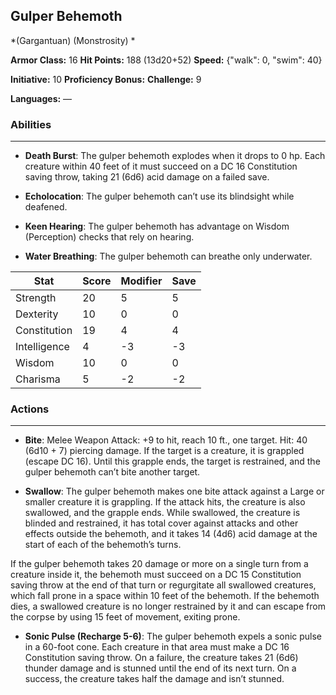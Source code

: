 ## Gulper Behemoth
*(Gargantuan) (Monstrosity) *

**Armor Class:** 16
**Hit Points:** 188 (13d20+52)
**Speed:** {"walk": 0, "swim": 40}

**Initiative:** 10
**Proficiency Bonus:**
**Challenge:** 9

**Languages:** —

### Abilities
 --- 
- **Death Burst**: The gulper behemoth explodes when it drops to 0 hp. Each creature within 40 feet of it must succeed on a DC 16 Constitution saving throw, taking 21 (6d6) acid damage on a failed save.

- **Echolocation**: The gulper behemoth can’t use its blindsight while deafened.

- **Keen Hearing**: The gulper behemoth has advantage on Wisdom (Perception) checks that rely on hearing.

- **Water Breathing**: The gulper behemoth can breathe only underwater.



| Stat | Score | Modifier | Save |
| ---- | ---- | ---- | ---- |
| Strength | 20 | 5 | 5 |
| Dexterity | 10 | 0 | 0 |
| Constitution | 19 | 4 | 4 |
| Intelligence | 4 | -3 | -3 |
| Wisdom | 10 | 0 | 0 |
| Charisma | 5 | -2 | -2 |

### Actions
 --- 
- **Bite**: Melee Weapon Attack: +9 to hit, reach 10 ft., one target. Hit: 40 (6d10 + 7) piercing damage. If the target is a creature, it is grappled (escape DC 16). Until this grapple ends, the target is restrained, and the gulper behemoth can’t bite another target.

- **Swallow**: The gulper behemoth makes one bite attack against a Large or smaller creature it is grappling. If the attack hits, the creature is also swallowed, and the grapple ends. While swallowed, the creature is blinded and restrained, it has total cover against attacks and other effects outside the behemoth, and it takes 14 (4d6) acid damage at the start of each of the behemoth’s turns.

If the gulper behemoth takes 20 damage or more on a single turn from a creature inside it, the behemoth must succeed on a DC 15 Constitution saving throw at the end of that turn or regurgitate all swallowed creatures, which fall prone in a space within 10 feet of the behemoth. If the behemoth dies, a swallowed creature is no longer restrained by it and can escape from the corpse by using 15 feet of movement, exiting prone.

- **Sonic Pulse (Recharge 5-6)**: The gulper behemoth expels a sonic pulse in a 60-foot cone. Each creature in that area must make a DC 16 Constitution saving throw. On a failure, the creature takes 21 (6d6) thunder damage and is stunned until the end of its next turn. On a success, the creature takes half the damage and isn’t stunned.

